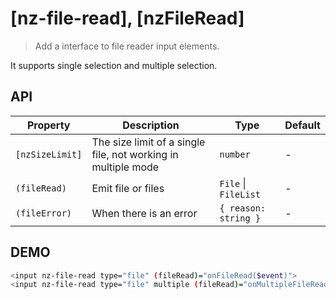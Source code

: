 # [nz-file-read], [nzFileRead]

> Add a interface to file reader input elements.

It supports single selection and multiple selection.

## API

| Property | Description | Type | Default |
| --- | --- | --- | --- |
| `[nzSizeLimit]` | The size limit of a single file, not working in multiple mode | `number` | - |
| `(fileRead)` | Emit file or files | `File` \| `FileList` | - |
| `(fileError)` | When there is an error | `{ reason: string }` | - |


## DEMO

```bash 
<input nz-file-read type="file" (fileRead)="onFileRead($event)">
<input nz-file-read type="file" multiple (fileRead)="onMultipleFileRead($event)">
```
